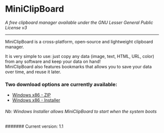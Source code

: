 # MiniClipBoard
*A free clipboard manager available under the GNU Lesser General Public License v3*
***

MiniClipBoard is a cross-platform, open-source and lightweight clipboard manager.

It is very simple to use: just copy any data (image, text, HTML, URL, color) from any software and keep your data on hand!  
MiniClipBoard also features bookmarks that allows you to save your data over time, and reuse it later.

### Two download options are currently available:
* [Windows x86 - ZIP](https://github.com/GregPlusPlus/MiniClipBoard/raw/master/Win_builds/release_Winx86_v1.1.zip)
* [Windows x86 - Installer](https://github.com/GregPlusPlus/MiniClipBoard/raw/master/Win_builds/setup_MiniClipBoard_v1.1_Winx86.exe)
###### Nb: Windows Installer allows MiniClipBoard to start when the system boots
####### Current version: 1.1
